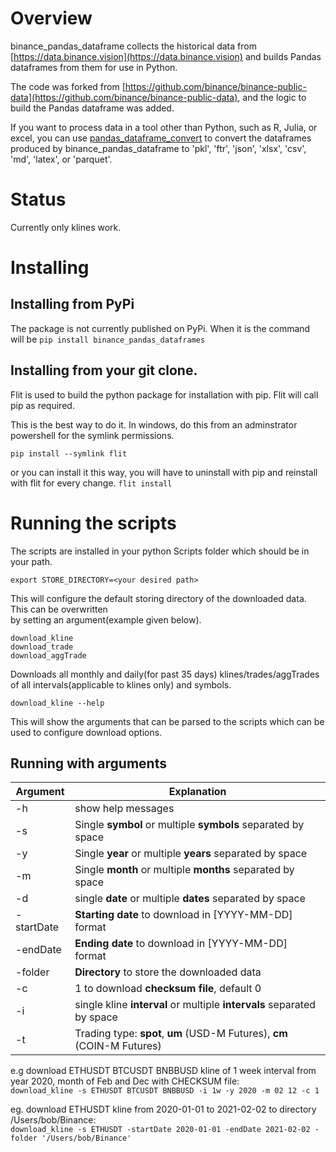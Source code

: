 # Overview

binance_pandas_dataframe collects the historical data from 
[https://data.binance.vision](https://data.binance.vision) and builds Pandas dataframes from them
for use in Python.

The code was forked from 
[https://github.com/binance/binance-public-data](https://github.com/binance/binance-public-data), and the logic to build
the  Pandas dataframe was added.  

If you want to process data in a tool other than Python, such as R, Julia, or excel, you can use [pandas_dataframe_convert](https://pypi.org/project/pandas_dataframe_convert/)
to convert the dataframes produced by binance_pandas_dataframe to 'pkl', 'ftr', 'json', 'xlsx', 'csv', 'md', 'latex', or 'parquet'.

# Status

Currently only klines work.

# Installing 

## Installing from PyPi
The package is not currently published on PyPi.  When it is the command will be
`pip install binance_pandas_dataframes`  

## Installing from your git clone.

Flit is used to build the python package for installation with pip.  Flit will call pip as required.

This is the best way to do it.  In windows, do this from an adminstrator powershell 
for the symlink permissions.   

`pip install --symlink flit`

or you can install it this way, you will have to uninstall with pip and reinstall with flit for every change.
`flit install`



# Running the scripts

The scripts are installed in your python Scripts folder which should be in your path.

`export STORE_DIRECTORY=<your desired path>`

This will configure the default storing directory of the downloaded data. This can be 
overwritten <br/> by setting an argument(example given below). 

`download_kline` <br/>
`download_trade` <br/>
`download_aggTrade` 

Downloads all monthly and daily(for past 35 days) klines/trades/aggTrades of all intervals(applicable to klines only) and symbols.

`download_kline --help` 

This will show the arguments that can be parsed to the scripts which can be used to configure download options.

## Running with arguments
| Argument        | Explanation |         
| --------------- | ---------------- |
| -h              | show help messages| 
| -s              | Single **symbol** or multiple **symbols** separated by space | 
| -y              | Single **year** or multiple **years** separated by space| 
| -m              | Single **month** or multiple **months** separated by space | 
| -d              | single **date** or multiple **dates** separated by space    | 
| -startDate      | **Starting date** to download in [YYYY-MM-DD] format    | 
| -endDate        | **Ending date** to download in [YYYY-MM-DD] format     | 
| -folder         | **Directory** to store the downloaded data    | 
| -c              | 1 to download **checksum file**, default 0       | 
| -i              | single kline **interval** or multiple **intervals** separated by space      |
| -t              | Trading type: **spot**, **um** (USD-M Futures), **cm** (COIN-M Futures)    |

e.g download ETHUSDT BTCUSDT BNBBUSD kline of 1 week interval from year 2020, month of Feb and Dec with CHECKSUM file:<br/>
`download_kline -s ETHUSDT BTCUSDT BNBBUSD -i 1w -y 2020 -m 02 12 -c 1`

eg. download ETHUSDT kline from 2020-01-01 to 2021-02-02 to directory /Users/bob/Binance:<br/>
`download_kline -s ETHUSDT -startDate 2020-01-01 -endDate 2021-02-02 -folder '/Users/bob/Binance'`

